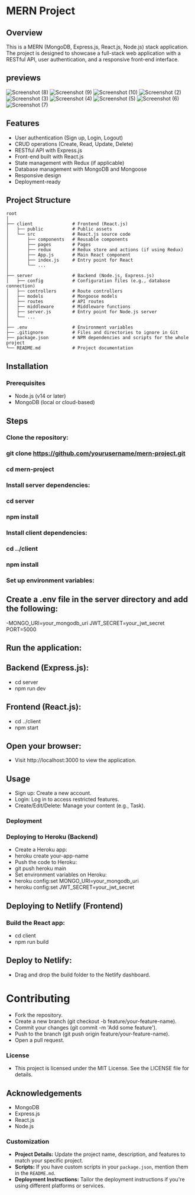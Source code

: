 # MERN Project

## Overview

This is a MERN (MongoDB, Express.js, React.js, Node.js) stack application. The project is designed to showcase a full-stack web application with a RESTful API, user authentication, and a responsive front-end interface.
## previews
![Screenshot (8)](https://github.com/user-attachments/assets/9156e5a4-f83d-4300-8db7-4277c2b60d3a)
![Screenshot (9)](https://github.com/user-attachments/assets/91cebe80-a4ef-4921-9793-ea948a02196a)
![Screenshot (10)](https://github.com/user-attachments/assets/a8cd02b0-3ffd-4508-8510-2ef36d7cdd93)
![Screenshot (2)](https://github.com/user-attachments/assets/2c1c4aeb-bbe2-4b4f-804b-b2b00aedaf04)
![Screenshot (3)](https://github.com/user-attachments/assets/ede518d4-2f60-4015-a64e-a49c41544279)
![Screenshot (4)](https://github.com/user-attachments/assets/67583a03-83cd-4df1-b533-70339079804f)
![Screenshot (5)](https://github.com/user-attachments/assets/ac5e6ad0-854a-4aef-b641-1171646a402f)
![Screenshot (6)](https://github.com/user-attachments/assets/39fc6583-b9aa-4449-82b5-7474bc6cd225)
![Screenshot (7)](https://github.com/user-attachments/assets/0451b353-22f0-4cec-999a-c94be95cce12)
## Features
- User authentication (Sign up, Login, Logout)
- CRUD operations (Create, Read, Update, Delete)
- RESTful API with Express.js
- Front-end built with React.js
- State management with Redux (if applicable)
- Database management with MongoDB and Mongoose
- Responsive design
- Deployment-ready

## Project Structure

```plaintext
root
│
├── client               # Frontend (React.js)
│   ├── public           # Public assets
│   └── src              # React.js source code
│       ├── components   # Reusable components
│       ├── pages        # Pages
│       ├── redux        # Redux store and actions (if using Redux)
│       ├── App.js       # Main React component
│       ├── index.js     # Entry point for React
│       └── ...
│
├── server               # Backend (Node.js, Express.js)
│   ├── config           # Configuration files (e.g., database connection)
│   ├── controllers      # Route controllers
│   ├── models           # Mongoose models
│   ├── routes           # API routes
│   ├── middleware       # Middleware functions
│   ├── server.js        # Entry point for Node.js server
│   └── ...
│
├── .env                 # Environment variables
├── .gitignore           # Files and directories to ignore in Git
├── package.json         # NPM dependencies and scripts for the whole project
└── README.md            # Project documentation
```
## Installation
### Prerequisites
- Node.js (v14 or later)
- MongoDB (local or cloud-based)

## Steps
### Clone the repository:


### git clone https://github.com/yourusername/mern-project.git
### cd mern-project
### Install server dependencies:


### cd server
### npm install
### Install client dependencies:


### cd ../client
### npm install
### Set up environment variables:

## Create a .env file in the server directory and add the following:


-MONGO_URI=your_mongodb_uri JWT_SECRET=your_jwt_secret PORT=5000
## Run the application:

## Backend (Express.js):
- cd server
- npm run dev

## Frontend (React.js):
- cd ../client
- npm start

## Open your browser:
- Visit http://localhost:3000 to view the application.

## Usage
- Sign up: Create a new account.
- Login: Log in to access restricted features.
- Create/Edit/Delete: Manage your content (e.g., Task).

### Deployment
### Deploying to Heroku (Backend)
- Create a Heroku app:
- heroku create your-app-name
- Push the code to Heroku:
- git push heroku main
- Set environment variables on Heroku:
- heroku config:set MONGO_URI=your_mongodb_uri
- heroku config:set JWT_SECRET=your_jwt_secret

## Deploying to Netlify (Frontend)

### Build the React app:
- cd client
- npm run build

## Deploy to Netlify:
- Drag and drop the build folder to the Netlify dashboard.




# Contributing
- Fork the repository.
- Create a new branch (git checkout -b feature/your-feature-name).
- Commit your changes (git commit -m 'Add some feature').
- Push to the branch (git push origin feature/your-feature-name).
- Open a pull request.
### License
- This project is licensed under the MIT License. See the LICENSE file for details.

## Acknowledgements
- MongoDB
- Express.js
- React.js
- Node.js


### Customization

- **Project Details:** Update the project name, description, and features to match your specific project.
- **Scripts:** If you have custom scripts in your `package.json`, mention them in the `README.md`.
- **Deployment Instructions:** Tailor the deployment instructions if you're using different platforms or services.





